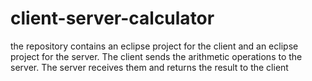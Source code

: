 # client-server-calculator
the repository contains an eclipse project for the client and an eclipse project for the server. The client sends the arithmetic operations to the server. The server receives them and returns the result to the client
